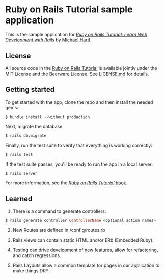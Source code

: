 # Ruby on Rails Tutorial sample application

This is the sample application for
[*Ruby on Rails Tutorial:
Learn Web Development with Rails*](http://www.railstutorial.org/)
by [Michael Hartl](http://www.michaelhartl.com/).

## License

All source code in the [Ruby on Rails Tutorial](http://railstutorial.org/)
is available jointly under the MIT License and the Beerware License. See
[LICENSE.md](LICENSE.md) for details.

## Getting started

To get started with the app, clone the repo and then install the needed gems:

```
$ bundle install --without production
```

Next, migrate the database:

```
$ rails db:migrate
```

Finally, run the test suite to verify that everything is working correctly:

```
$ rails test
```

If the test suite passes, you'll be ready to run the app in a local server:

```
$ rails server
```

For more information, see the
[*Ruby on Rails Tutorial* book](http://www.railstutorial.org/book).

## Learned

1. There is a command to generate controllers:

```ruby
$ rails generate controller ControllerName <optional action names>
```

2. New Routes are defined in /config/routes.rb

3. Rails views can contain static HTML and/or ERb (Embedded Ruby).

4. Testing can drive development of new features, allow for refactoring, and catch regressions.

5. Rails Layouts allow a common template for pages in our application to make things DRY.